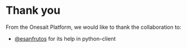 # Thank you
From the Onesait Platform, we would like to thank the collaboration to:
- [@esanfrutos](https://github.com/esanfrutosminsait) for its help in python-client
